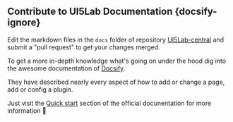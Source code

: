 ## Contribute to UI5Lab Documentation {docsify-ignore}

Edit the markdown files in the ```docs``` folder of repository [UI5Lab-central](https://github.com/UI5Lab/UI5Lab-central) and submit a "pull request" to get your changes merged.

To get a more in-depth knowledge what's going on under the hood dig into the awesome documentation of [Docsify](https://docsify.js.org/#/).

They have described nearly every aspect of how to add or change a page, add or config a plugin.

Just visit the [Quick start](https://docsify.js.org/#/quickstart) section of the official docunentation for more information 🖖

